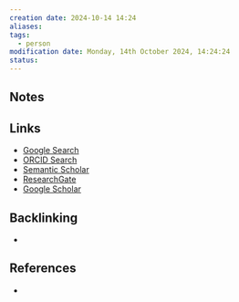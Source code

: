 ```yaml
---
creation date: 2024-10-14 14:24
aliases: 
tags:
  - person
modification date: Monday, 14th October 2024, 14:24:24
status:
---
```


## Notes

## Links

- [Google Search](https://www.google.com/search?q=Eric-Jan+Wagenmakers)
- [ORCID Search](https://orcid.org/orcid-search/search?searchQuery=Eric-Jan%20Wagenmakers)
- [Semantic Scholar](https://www.semanticscholar.org/search?q=Eric-Jan%20Wagenmakers&sort=relevance)
- [ResearchGate](https://www.researchgate.net/search?q=Eric-Jan%20Wagenmakers)
- [Google Scholar](https://scholar.google.com/scholar?q=Eric-Jan+Wagenmakers)

## Backlinking

+

## References

+
